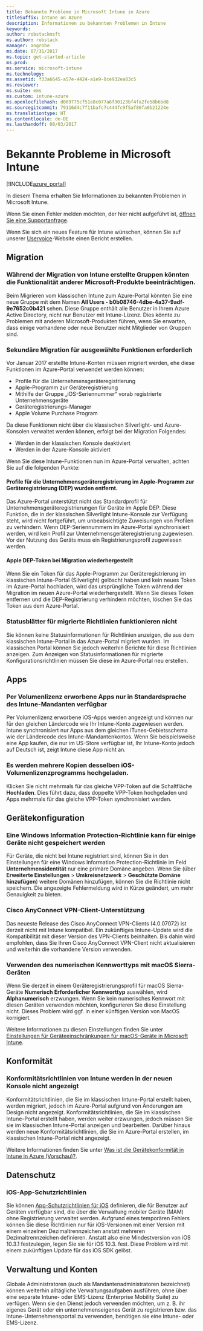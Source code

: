 ```yaml
---
title: Bekannte Probleme in Microsoft Intune in Azure
titleSuffix: Intune on Azure
description: Informationen zu bekannten Problemen in Intune
keywords: 
author: robstackmsft
ms.author: robstack
manager: angrobe
ms.date: 07/31/2017
ms.topic: get-started-article
ms.prod: 
ms.service: microsoft-intune
ms.technology: 
ms.assetid: f33a6645-a57e-4424-a1e9-0ce932ea83c5
ms.reviewer: 
ms.suite: ems
ms.custom: intune-azure
ms.openlocfilehash: d069775cf51e8c077a6f30123bf4fa2fe58b6bd8
ms.sourcegitcommit: 79116d4c7f11bafc7c444fc9f5af80fa0b21224e
ms.translationtype: HT
ms.contentlocale: de-DE
ms.lasthandoff: 08/03/2017
---
```

# <a name="known-issues-in-microsoft-intune"></a>Bekannte Probleme in Microsoft Intune


[!INCLUDE[azure_portal](./includes/azure_portal.md)]


In diesem Thema erhalten Sie Informationen zu bekannten Problemen in Microsoft Intune.

Wenn Sie einen Fehler melden möchten, der hier nicht aufgeführt ist, [öffnen Sie eine Supportanfrage](get-support.md).

Wenn Sie sich ein neues Feature für Intune wünschen, können Sie auf unserer [Uservoice](https://microsoftintune.uservoice.com/forums/291681-ideas/category/189016-azure-admin-console)-Website einen Bericht erstellen.

## <a name="migration"></a>Migration

### <a name="groups-created-by-intune-during-migration-might-affect-functionality-of-other-microsoft-products"></a>Während der Migration von Intune erstellte Gruppen könnten die Funktionalität anderer Microsoft-Produkte beeinträchtigen.

Beim Migrieren vom klassischen Intune zum Azure-Portal könnten Sie eine neue Gruppe mit dem Namen **All Users - b0b08746-4dbe-4a37-9adf-9e7652c0b421** sehen. Diese Gruppe enthält alle Benutzer in Ihrem Azure Active Directory, nicht nur Benutzer mit Intune-Lizenz. Dies könnte zu Problemen mit anderen Microsoft-Produkten führen, wenn Sie erwarten, dass einige vorhandene oder neue Benutzer nicht Mitglieder von Gruppen sind.

### <a name="secondary-migration-required-for-select-capabilities"></a>Sekundäre Migration für ausgewählte Funktionen erforderlich

Vor Januar 2017 erstellte Intune-Konten müssen migriert werden, ehe diese Funktionen im Azure-Portal verwendet werden können:

- Profile für die Unternehmensgeräteregistrierung
- Apple-Programm zur Geräteregistrierung
- Mithilfe der Gruppe „iOS-Seriennummer“ vorab registrierte Unternehmensgeräte
- Geräteregistrierungs-Manager
- Apple Volume Purchase Program

Da diese Funktionen nicht über die klassischen Silverlight- und Azure-Konsolen verwaltet werden können, erfolgt bei der Migration Folgendes:
- Werden in der klassischen Konsole deaktiviert
- Werden in der Azure-Konsole aktiviert  

Wenn Sie diese Intune-Funktionen nun im Azure-Portal verwalten, achten Sie auf die folgenden Punkte:

#### <a name="removes-default-corporate-device-enrollment-profiles-in-apple-dep"></a>Profile für die Unternehmensgeräteregistrierung im Apple-Programm zur Geräteregistrierung (DEP) wurden entfernt.
Das Azure-Portal unterstützt nicht das Standardprofil für Unternehmensgeräteregistrierungen für Geräte im Apple DEP. Diese Funktion, die in der klassischen Silverlight Intune-Konsole zur Verfügung steht, wird nicht fortgeführt, um unbeabsichtigte Zuweisungen von Profilen zu verhindern. Wenn DEP-Seriennummern im Azure-Portal synchronisiert werden, wird kein Profil zur Unternehmensgeräteregistrierung zugewiesen. Vor der Nutzung des Geräts muss ein Registrierungsprofil zugewiesen werden.

#### <a name="apple-dep-token-restored-with-migration"></a>Apple DEP-Token bei Migration wiederhergestellt

Wenn Sie ein Token für das Apple-Programm zur Geräteregistrierung im klassischen Intune-Portal (Silverlight) gelöscht haben und kein neues Token im Azure-Portal hochladen, wird das ursprüngliche Token während der Migration im neuen Azure-Portal wiederhergestellt. Wenn Sie dieses Token entfernen und die DEP-Registrierung verhindern möchten, löschen Sie das Token aus dem Azure-Portal.

### <a name="status-blades-for-migrated-policies-do-not-work"></a>Statusblätter für migrierte Richtlinien funktionieren nicht

Sie können keine Statusinformationen für Richtlinien anzeigen, die aus dem klassischen Intune-Portal in das Azure-Portal migriert wurden. Im klassischen Portal können Sie jedoch weiterhin Berichte für diese Richtlinien anzeigen. Zum Anzeigen von Statusinformationen für migrierte Konfigurationsrichtlinien müssen Sie diese im Azure-Portal neu erstellen.

## <a name="apps"></a>Apps

### <a name="ios-volume-purchased-apps-only-available-in-default-intune-tenant-language"></a>Per Volumenlizenz erworbene Apps nur in Standardsprache des Intune-Mandanten verfügbar
Per Volumenlizenz erworbene iOS-Apps werden angezeigt und können nur für den gleichen Ländercode wie Ihr Intune-Konto zugewiesen werden. Intune synchronisiert nur Apps aus dem gleichen iTunes-Gebietsschema wie der Ländercode des Intune-Mandantenkontos. Wenn Sie beispielsweise eine App kaufen, die nur im US-Store verfügbar ist, Ihr Intune-Konto jedoch auf Deutsch ist, zeigt Intune diese App nicht an.

### <a name="multiple-copies-of-the-same-ios-volume-purchase-program-are-uploaded"></a>Es werden mehrere Kopien desselben iOS-Volumenlizenzprogramms hochgeladen.
Klicken Sie nicht mehrmals für das gleiche VPP-Token auf die Schaltfläche **Hochladen**. Dies führt dazu, dass doppelte VPP-Token hochgeladen und Apps mehrmals für das gleiche VPP-Token synchronisiert werden. 

<!-- ## Groups -->

## <a name="device-configuration"></a>Gerätekonfiguration

### <a name="you-cannot-save-a-windows-information-protection-policy-for-some-devices"></a>Eine Windows Information Protection-Richtlinie kann für einige Geräte nicht gespeichert werden

Für Geräte, die nicht bei Intune registriert sind, können Sie in den Einstellungen für eine Windows Information Protection-Richtlinie im Feld **Unternehmensidentität** nur eine primäre Domäne angeben.
Wenn Sie (über **Erweiterte Einstellungen** > **Umkreisnetzwerk** > **Geschützte Domäne hinzufügen**) weitere Domänen hinzufügen, können Sie die Richtlinie nicht speichern. Die angezeigte Fehlermeldung wird in Kürze geändert, um mehr Genauigkeit zu bieten.

### <a name="cisco-anyconnect-vpn-client-support"></a>Cisco AnyConnect VPN-Client-Unterstützung
 
Das neueste Release des Cisco AnyConnect VPN-Clients (4.0.07072) ist derzeit nicht mit Intune kompatibel. Ein zukünftiges Intune-Update wird die Kompatibilität mit dieser Version des VPN-Clients beinhalten. Bis dahin wird empfohlen, dass Sie Ihren Cisco AnyConnect VPN-Client nicht aktualisieren und weiterhin die vorhandene Version verwenden.

### <a name="using-the-numeric-password-type-with-macos-sierra-devices"></a>Verwenden des numerischen Kennworttyps mit macOS Sierra-Geräten

Wenn Sie derzeit in einem Geräteregistrierungsprofil für macOS Sierra-Geräte **Numerisch** **Erforderlicher Kennworttyp** auswählen, wird **Alphanumerisch** erzwungen. Wenn Sie kein numerisches Kennwort mit diesen Geräten verwenden möchten, konfigurieren Sie diese Einstellung nicht.
Dieses Problem wird ggf. in einer künftigen Version von MacOS korrigiert.

Weitere Informationen zu diesen Einstellungen finden Sie unter [Einstellungen für Geräteeinschränkungen für macOS-Geräte in Microsoft Intune](device-restrictions-macos.md).

## <a name="compliance"></a>Konformität

### <a name="compliance-policies-from-intune-do-not-show-up-in-new-console"></a>Konformitätsrichtlinien von Intune werden in der neuen Konsole nicht angezeigt

Konformitätsrichtlinien, die Sie im klassischen Intune-Portal erstellt haben, werden migriert, jedoch im Azure-Portal aufgrund von Änderungen am Design nicht angezeigt. Konformitätsrichtlinien, die Sie im klassischen Intune-Portal erstellt haben, werden weiter erzwungen, jedoch müssen Sie sie im klassischen Intune-Portal anzeigen und bearbeiten.
Darüber hinaus werden neue Konformitätsrichtlinien, die Sie im Azure-Portal erstellen, im klassischen Intune-Portal nicht angezeigt.

Weitere Informationen finden Sie unter [Was ist die Gerätekonformität in Intune in Azure (Vorschau)?](device-compliance.md).

<!-- ## Enrollment -->


## <a name="data-protection"></a>Datenschutz

### <a name="ios-app-protection-policies"></a>iOS-App-Schutzrichtlinien

Sie können [App-Schutzrichtlinien für iOS](app-protection-policy-settings-ios.md) definieren, die für Benutzer auf Geräten verfügbar sind, die über die Verwaltung mobiler Geräte (MAM) ohne Registrierung verwaltet werden. Aufgrund eines temporären Fehlers können Sie diese Richtlinien nur für iOS-Versionen mit einer Version mit einem einzelnen Dezimaltrennzeichen anstatt mehreren Dezimaltrennzeichen definieren. Anstatt also eine Mindestversion von iOS 10.3.1 festzulegen, legen Sie sie für iOS 10.3. fest. Diese Problem wird mit einem zukünftigen Update für das iOS SDK gelöst.


## <a name="administration-and-accounts"></a>Verwaltung und Konten

Globale Administratoren (auch als Mandantenadministratoren bezeichnet) können weiterhin alltägliche Verwaltungsaufgaben ausführen, ohne über eine separate Intune- oder EMS-Lizenz (Enterprise Mobility Suite) zu verfügen. Wenn sie den Dienst jedoch verwenden möchten, um z. B. ihr eigenes Gerät oder ein unternehmenseigenes Gerät zu registrieren bzw. das Intune-Unternehmensportal zu verwenden, benötigen sie eine Intune- oder EMS-Lizenz.

<!-- ## Additional items -->












 
